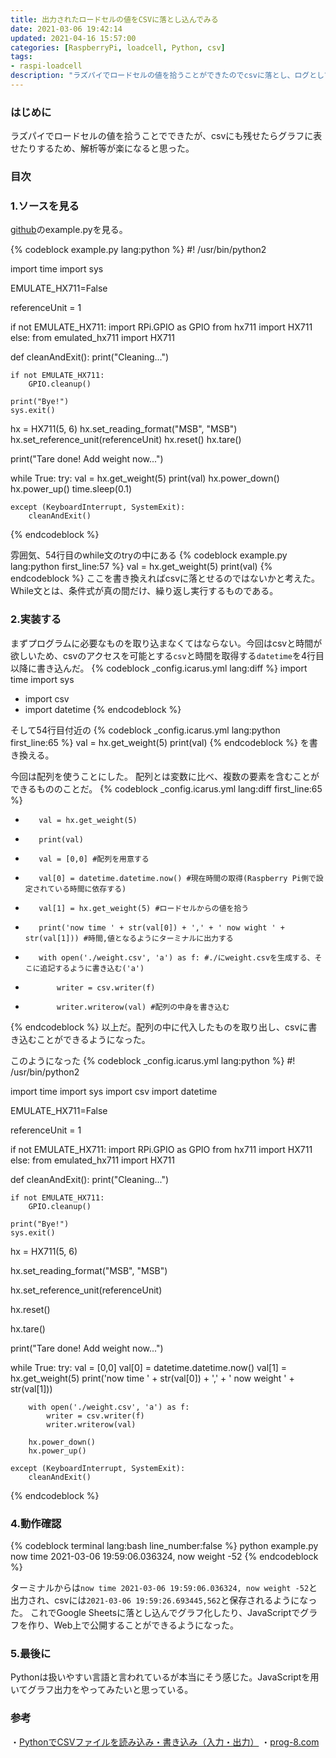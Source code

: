 ```yaml
---
title: 出力されたロードセルの値をCSVに落とし込んでみる
date: 2021-03-06 19:42:14
updated: 2021-04-16 15:57:00
categories: [RaspberryPi, loadcell, Python, csv]
tags: 
- raspi-loadcell
description: "ラズパイでロードセルの値を拾うことができたのでcsvに落とし、ログとして残せるようにする"
---
```


### はじめに
ラズパイでロードセルの値を拾うことでできたが、csvにも残せたらグラフに表せたりするため、解析等が楽になると思った。

### 目次
<!-- toc -->

<!-- more -->
### 1.ソースを見る

[github](https://github.com/tatobari/hx711py)のexample.pyを見る。

{% codeblock example.py lang:python %}
#! /usr/bin/python2

import time
import sys

EMULATE_HX711=False

referenceUnit = 1

if not EMULATE_HX711:
    import RPi.GPIO as GPIO
    from hx711 import HX711
else:
    from emulated_hx711 import HX711

def cleanAndExit():
    print("Cleaning...")

    if not EMULATE_HX711:
        GPIO.cleanup()
        
    print("Bye!")
    sys.exit()

hx = HX711(5, 6)
hx.set_reading_format("MSB", "MSB")
hx.set_reference_unit(referenceUnit)
hx.reset()
hx.tare()

print("Tare done! Add weight now...")

while True:
    try:
        val = hx.get_weight(5)
        print(val)
        hx.power_down()
        hx.power_up()
        time.sleep(0.1)

    except (KeyboardInterrupt, SystemExit):
        cleanAndExit()
{% endcodeblock %}

雰囲気、54行目のwhile文のtryの中にある
{% codeblock example.py lang:python first_line:57 %}
        val = hx.get_weight(5)
        print(val)
{% endcodeblock %}
ここを書き換えればcsvに落とせるのではないかと考えた。
While文とは、条件式が真の間だけ、繰り返し実行するものである。

### 2.実装する
まずプログラムに必要なものを取り込まなくてはならない。今回はcsvと時間が欲しいため、csvのアクセスを可能とする`csv`と時間を取得する`datetime`を4行目以降に書き込んだ。
{% codeblock _config.icarus.yml lang:diff %}
import time
import sys
+ import csv
+ import datetime
{% endcodeblock %}

そして54行目付近の
{% codeblock _config.icarus.yml lang:python first_line:65 %}
        val = hx.get_weight(5)
        print(val)
{% endcodeblock %}
を書き換える。

今回は配列を使うことにした。
配列とは変数に比べ、複数の要素を含むことができるもののことだ。
{% codeblock _config.icarus.yml lang:diff first_line:65 %}
-        val = hx.get_weight(5)
-        print(val)
+        val = [0,0] #配列を用意する
+        val[0] = datetime.datetime.now() #現在時間の取得(Raspberry Pi側で設定されている時間に依存する)
+        val[1] = hx.get_weight(5) #ロードセルからの値を拾う
+        print('now time ' + str(val[0]) + ',' + ' now wight ' + str(val[1])) #時間,値となるようにターミナルに出力する

+        with open('./weight.csv', 'a') as f: #./にweight.csvを生成する、そこに追記するように書き込む('a')
+            writer = csv.writer(f)
+            writer.writerow(val) #配列の中身を書き込む
{% endcodeblock %}
以上だ。配列の中に代入したものを取り出し、csvに書き込むことができるようになった。

このようになった
{% codeblock _config.icarus.yml lang:python %}
#! /usr/bin/python2

import time
import sys
import csv
import datetime

EMULATE_HX711=False

referenceUnit = 1

if not EMULATE_HX711:
    import RPi.GPIO as GPIO
    from hx711 import HX711
else:
    from emulated_hx711 import HX711

def cleanAndExit():
    print("Cleaning...")

    if not EMULATE_HX711:
        GPIO.cleanup()
        
    print("Bye!")
    sys.exit()

hx = HX711(5, 6)

hx.set_reading_format("MSB", "MSB")

hx.set_reference_unit(referenceUnit)

hx.reset()

hx.tare()

print("Tare done! Add weight now...")

while True:
    try:
        val = [0,0]
        val[0] = datetime.datetime.now()
        val[1] = hx.get_weight(5)
        print('now time ' + str(val[0]) + ',' + ' now weight ' + str(val[1]))

        with open('./weight.csv', 'a') as f:
            writer = csv.writer(f)
            writer.writerow(val)

        hx.power_down()
        hx.power_up()

    except (KeyboardInterrupt, SystemExit):
        cleanAndExit()
{% endcodeblock %}

### 4.動作確認
{% codeblock terminal lang:bash line_number:false %}
python example.py
now time 2021-03-06 19:59:06.036324, now weight -52
{% endcodeblock %}

ターミナルからは`now time 2021-03-06 19:59:06.036324, now weight -52`と出力され、csvには`2021-03-06 19:59:26.693445,562`と保存されるようになった。
これでGoogle Sheetsに落とし込んでグラフ化したり、JavaScriptでグラフを作り、Web上で公開することができるようになった。

### 5.最後に

Pythonは扱いやすい言語と言われているが本当にそう感じた。JavaScriptを用いてグラフ出力をやってみたいと思っている。

### 参考

・[PythonでCSVファイルを読み込み・書き込み（入力・出力）](https://note.nkmk.me/python-csv-reader-writer/)
・[prog-8.com](https://prog-8.com/languages/python)